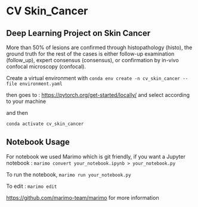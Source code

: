 # CV Skin_Cancer
## Deep Learning Project on Skin Cancer

More than 50% of lesions are confirmed through histopathology (histo), the ground truth for the rest of the cases is either follow-up examination (follow_up), expert consensus (consensus), or confirmation by in-vivo confocal microscopy (confocal).


Create a virtual environment with 
 `conda env create -n cv_skin_cancer --file environment.yaml`

then goes to : https://pytorch.org/get-started/locally/ and select according to your machine

and then 

`conda activate cv_skin_cancer`


## Notebook Usage
For notebook we used Marimo which is git friendly, if you want a Jupyter notebook : 
`marimo convert your_notebook.ipynb > your_notebook.py`

To run the notebook, 
`marimo run your_notebook.py`

To edit : 
`marimo edit`

https://github.com/marimo-team/marimo for more information 



